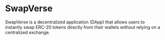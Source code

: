 # SwapVerse
SwapVerse is a decentralized application (DApp) that allows users to instantly swap ERC-20 tokens directly from their wallets without relying on a centralized exchange.
